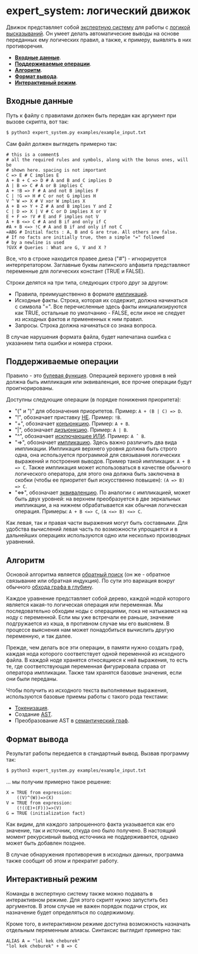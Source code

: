 # expert_system: логический движок


Движок представляет собой [экспертную систему](https://en.wikipedia.org/wiki/Expert_system) для работы с [логикой высказываний](https://en.wikipedia.org/wiki/Propositional_calculus). Он умеет делать автоматические выводы на основе переданных ему логических правил, а также, к примеру, выявлять в них противоречия.

- [**Входные данные**](#входные-данные).
- [**Поддерживаемые операции**](#поддерживаемые-операции).
- [**Алгоритм**](#алгоритм).
- [**Формат вывода**](#формат-вывода).
- [**Интерактивный режим**](#интерактивный-режим).


## Входные данные

Путь к файлу с правилами должен быть передан как аргумент при вызове скрипта, вот так:

```bash
$ python3 expert_system.py examples/example_input.txt
```

Сам файл должен выглядеть примерно так:

```
# this is a comment$
# all the required rules and symbols, along with the bonus ones, will be
# shown here. spacing is not important
C => E # C implies E
A + B + C => D # A and B and C implies D
A | B => C # A or B implies C
A + !B => F # A and not B implies F
C | !G => H # C or not G implies H
V ^ W => X # V xor W implies X
A + B => Y + Z # A and B implies Y and Z
C | D => X | V # C or D implies X or V
E + F => !V # E and F implies not V
A + B <=> C # A and B if and only if C
#A + B <=> !C # A and B if and only if not C
=ABG # Initial facts : A, B and G are true. All others are false.
# If no facts are initially true, then a simple "=" followed
# by a newline is used
?GVX # Queries : What are G, V and X ?
```

Все, что в строке находится правее диеза ("#") - игнорируется интерпретатором. Заглавные буквы латинского алфавита представляют переменные для логических констант (TRUE и FALSE).

Строки делятся на три типа, следующих строго друг за другом:
- Правила, преимущественно в формате [импликаций](https://en.wikipedia.org/wiki/Material_conditional).
- Исходные факты. Строка, которая их содержит, должна начинаться с символа "=". Все перечисленные здесь факты инициализируются как TRUE, остальные по умолчанию - FALSE, если иное не следует из исходных фактов и примененных к ним правил.
- Запросы. Строка должна начинаться со знака вопроса.

В случае нарушения формата файла, будет напечатана ошибка с указанием типа ошибки и номера строки.


## Поддерживаемые операции

Правило - это [булевая функция](https://en.wikipedia.org/wiki/Boolean_function). Операцией верхнего уровня в ней должна быть импликация или эквиваленция, все прочие операции будут проигнорированы.

Доступны следующие операции (в порядке понижения приоритета):

- "(" и ")" для обозначения приоритетов. Пример: ```A + (B | C) => D```.
- "!", обозначает приставку [НЕ](https://en.wikipedia.org/wiki/Negation). Пример: ```!B```.
- "+", обозначает [конъюнкцию](https://en.wikipedia.org/wiki/Logical_conjunction). Пример: ```A + B```.
- "|", обозначает [дизъюнкцию](https://en.wikipedia.org/wiki/Logical_disjunction). Пример: ```A | B```.
- "^", обозначает [исключающее ИЛИ](https://en.wikipedia.org/wiki/Exclusive_or). Пример: ```A ˆ B```.
- "=>", обозначает [импликацию](https://en.wikipedia.org/wiki/Material_conditional). Здесь важно различить два вида импликации. Импликация верхнего уровня должна быть строго одна, она используется программой для связывания логических выражений и построения выводов. Пример такой импликации: ```A + B => C```. Также импликация может использоваться в качестве обычного логического оператора, для этого она должна быть заключена в скобки (чтобы ее приоритет был искусственно повышен): ```(A => B) => C```.
- "<=>", обозначает [эквиваленцию](https://en.wikipedia.org/wiki/Logical_equality). По аналогии с импликацией, может быть двух уровней: на верхнем преобразуется в две зеркальных импликации, а на нижнем обрабатывается как обычная логическая операция. Примеры: ```A + B <=> C```, ```(A <=> B) <=> C```.

Как левая, так и правая части выражения могут быть составными. Для удобства вычислений левая часть по возможности упрощается и в дальнейших операциях используются одно или несколько производных уравнений.


## Алгоритм

Основой алгоритма является [обратный поиск](https://en.wikipedia.org/wiki/Backward_chaining) (он же - обратное связывание или обратная индукция). По сути это вариация вокруг обычного [обхода графа в глубину](https://en.wikipedia.org/wiki/Depth-first_search).

Каждое уравнение представляет собой дерево, каждой нодой которого является какая-то логическая операция или переменная. Мы последовательно обходим ноды с операциями, пока не натыкаемся на ноду с переменной. Если мы уже встречали ее раньше, значение подгружается из кэша, в противном случае мы его выясняем. В процессе выяснения нам может понадобиться вычислить другую переменную, и так далее.

Прежде, чем делать все эти операции, в памяти нужно создать граф, каждая нода которого соответствует одной переменной из исходного файла. В каждой ноде хранятся относящиеся к ней выражения, то есть те, где соответствующая переменная фигурировала справа от оператора импликации. Также там хранятся базовые значения, если они были переданы.

Чтобы получить из исходного текста выполняемые выражения, используются базовые приемы работы с такого рода текстами:

- [Токенизация](https://en.wikipedia.org/wiki/Lexical_analysis).
- Создание [AST](https://en.wikipedia.org/wiki/Abstract_syntax_tree).
- Преобразование AST в [семантический граф](https://en.wikipedia.org/wiki/Abstract_semantic_graph).


## Формат вывода

Результат работы передается в стандартный вывод. Вызвав программу так:

```bash
$ python3 expert_system.py examples/example_input.txt
```

... мы получим примерно такое решение:

```
X = TRUE from expression:
	((V)^(W))=>(X)
V = TRUE from expression:
	(!((E)+(F)))=>(V)
G = TRUE (initialization fact)
```

Как видим, для каждого запрошенного факта указывается как его значение, так и источник, откуда оно было получено. В настоящий момент рекурсивный вывод источника не поддерживается, однако может быть добавлен позднее.

В случае обнаружения противоречия в исходных данных, программа также сообщит об этом и прекратит работу.


## Интерактивный режим

Команды в экспертную систему также можно подавать в интерактивном режиме. Для этого скрипт нужно запустить без аргументов. В этом случае не важен порядок подачи строк, их назначение будет определяться по содержимому.

Кроме того, в интерактивном режиме доступна возможность назначать отдельным переменным алиасы. Синтаксис выглядит примерно так:

```
ALIAS A = "lol kek cheburek"
"lol kek cheburek" + B => C
```
